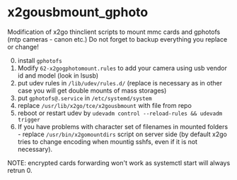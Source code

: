 # x2gousbmount_gphoto
Modification of x2go thinclient scripts to mount mmc cards and gphotofs (mtp cameras - canon etc.)
Do not forget to backup everything you replace or change!

0. install `gphotofs`
1. Modify `62-x2gogphotomount.rules` to add your camera using usb vendor id and model (look in lsusb)
3. put udev rules in `/lib/udev/rules.d/` (replace is necessary as in other case you will get double mounts of mass storages)
4. put `gphotofs@.service` in `/etc/systemd/system`
5. replace `/usr/lib/x2go/tce/x2gousbmount` with file from repo
6. reboot or restart udev by `udevadm control --reload-rules && udevadm trigger`
7. If you have problems with character set of filenames in mounted folders - replace `/usr/bin/x2gomountdirs` script on server side (by default x2go tries to change encoding when mountig sshfs, even if it is not necessary).

NOTE: encrypted cards forwarding won't work as systemctl start will always retrun 0.

